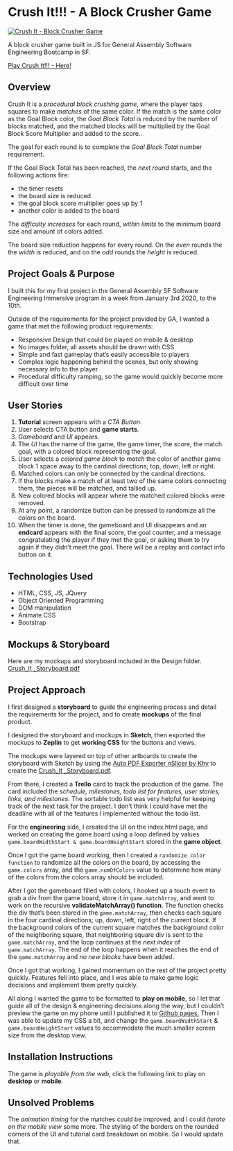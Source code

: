 # Crush It!!! - A Block Crusher Game

[![Crush It - Block Crusher Game](https://github.com/JasonToups/CrushIt-BlockCrusherGame/blob/master/design/crushit-screenshot%20square%20small.jpg?raw=true)](https://jasontoups.github.io/CrushIt-BlockCrusherGame/)

A block crusher game built in JS for General Assembly Software Engineering Bootcamp in SF.

[Play Crush It!!! - Here!](https://jasontoups.github.io/CrushIt)

## Overview

Crush It is a _procedural block crushing game_, where the player taps squares to make _matches_ of the same color. If the match is the same color as the Goal Block color, the _Goal Block Total_ is reduced by the number of blocks matched, and the matched blocks will be multiplied by the Goal Block Score Multiplier and added to the score..

The goal for each round is to complete the _Goal Block Total_ number requirement.

If the Goal Block Total has been reached, the _next round_ starts, and the following actions fire:

- the timer resets
- the board size is reduced
- the goal block score multiplier goes up by 1
- another color is added to the board

The _difficulty increases_ for each round, _within limits_ to the minimum board size and amount of colors added.

The board size reduction happens for every round. On the _even_ rounds the the _width_ is reduced, and on the _odd_ rounds the _height_ is reduced.

## Project Goals & Purpose

I built this for my first project in the General Assembly SF Software Engineering Immersive program in a week from January 3rd 2020, to the 10th.

Outside of the requirements for the project provided by GA, I wanted a game that met the following product requirements:

- Responsive Design that could be played on mobile & desktop
- No images folder, all assets should be drawn with CSS
- Simple and fast gameplay that’s easily accessible to players
- Complex logic happening behind the scenes, but only showing necessary info to the player
- Procedural difficulty ramping, so the game would quickly become more difficult over time

## User Stories

1. **Tutorial** screen appears with a _CTA Button_.
2. User selects CTA button and **game starts**.
3. _Gameboard_ and _UI_ appears.
4. The _UI_ has the name of the game, the game timer, the score, the match goal, with a colored block representing the goal.
5. User selects a _colored game block_ to _match_ the color of another game block 1 space away to the cardinal directions; top, down, left or right.
6. Matched colors can only be connected by the cardinal directions.
7. If the blocks make a match of at least two of the same colors connecting them, the pieces will be matched, and tallied up.
8. New colored blocks will appear where the matched colored blocks were removed.
9. At any point, a randomize button can be pressed to randomize all the colors on the board.
10. When the timer is done, the gameboard and UI disappears and an **endcard** appears with the final score, the goal counter, and a message congratulating the player if they met the goal, or asking them to try again if they didn’t meet the goal. There will be a replay and contact info button on it.

## Technologies Used

- HTML, CSS, JS, JQuery
- Object Oriented Programming
- DOM manipulation
- Animate CSS
- Bootstrap

## Mockups & Storyboard

Here are my mockups and storyboard included in the Design folder.
<a href="/design/CrushIt-Storyboard.pdf">Crush_It \_Storyboard.pdf</a>

## Project Approach

I first designed a **storyboard** to guide the engineering process and detail the requirements for the project, and to create **mockups** of the final product.

I designed the storyboard and mockups in **Sketch**, then exported the mockups to **Zeplin** to get **working CSS** for the buttons and views.

The mockups were layered on top of other artboards to create the storyboard with Sketch by using the <a href = "https://github.com/Atim33/autopdfexporter-sketch-plugin">Auto PDF Exporter nSlicer by Khy</a> to create the <a href="/design/CrushIt-Storyboard.pdf">Crush_It \_Storyboard.pdf</a>.

From there, I created a **Trello** card to track the production of the game. The card included the _schedule, milestones, todo list for features, user stories, links, and milestones_. The sortable todo list was very helpful for keeping track of the next task for the project. I don’t think I could have met the deadline with all of the features I implemented without the todo list.

For the **engineering** side, I created the UI on the index.html page, and worked on creating the game board using a loop defined by values `game.boardWidthStart & game.boardHeightStart` stored in the **game object**.

Once I got the game board working, then I created a `randomize color function` to randomize all the colors on the board, by accessing the `game.colors` array, and the `game.numOfColors` value to determine how many of the colors from the colors array should be included.

After I got the gameboard filled with colors, I hooked up a touch event to grab a div from the game board, store it in `game.matchArray`, and went to work on the recursive **validateMatchArray() function**. The function checks the div that’s been stored in the `game.matchArray`, then checks each square in the four cardinal directions; up, down, left, right of the current block. If the background colors of the current square matches the background color of the neighboring square, that neighboring square div is sent to the `game.matchArray`, and the loop continues at the _next index_ of `game.matchArray`. The end of the loop happens when it reaches the end of the `game.matchArray` and _no new blocks_ have been added.

Once I got that working, I gained momentum on the rest of the project pretty quickly. Features fell into place, and I was able to make game logic decisions and implement them pretty quickly.

All along I wanted the game to be formatted to **play on mobile**, so I let that guide all of the design & engineering decisions along the way, but I couldn’t preview the game on my phone until I published it to <a href="https://jasontoups.github.io/CrushIt-BlockCrusherGame/">Github pages.</a> Then I was able to update my CSS a bit, and change the `game.boardWidthStart` & `game.boardHeightStart` values to accommodate the much smaller screen size from the desktop view.

## Installation Instructions

The game is _playable from the web_, click the following link to play on **desktop** or **mobile**.

## Unsolved Problems

The _animation timing_ for the matches could be improved, and I could _iterate on the mobile view_ some more. The styling of the borders on the rounded corners of the UI and tutorial card breakdown on mobile. So I would update that.
